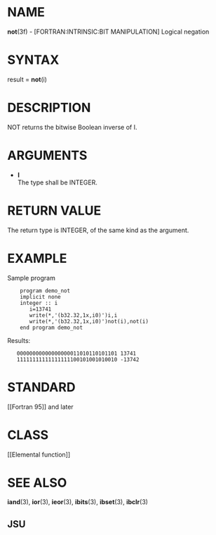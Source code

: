 # NAME

**not**(3f) - \[FORTRAN:INTRINSIC:BIT MANIPULATION\] Logical negation

# SYNTAX

result = **not**(i)

# DESCRIPTION

NOT returns the bitwise Boolean inverse of I.

# ARGUMENTS

  - **I**  
    The type shall be INTEGER.

# RETURN VALUE

The return type is INTEGER, of the same kind as the argument.

# EXAMPLE

Sample program

``` 
    program demo_not
    implicit none
    integer :: i
       i=13741
       write(*,'(b32.32,1x,i0)')i,i
       write(*,'(b32.32,1x,i0)')not(i),not(i)
    end program demo_not
```

Results:

``` 
   00000000000000000011010110101101 13741
   11111111111111111100101001010010 -13742
```

# STANDARD

\[\[Fortran 95\]\] and later

# CLASS

\[\[Elemental function\]\]

# SEE ALSO

**iand**(3), **ior**(3), **ieor**(3), **ibits**(3), **ibset**(3),
**ibclr**(3)

## JSU
